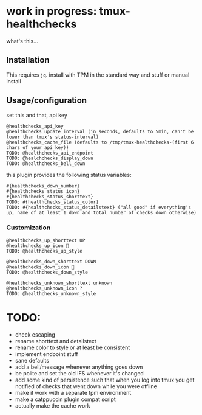 # work in progress: tmux-healthchecks
what's this...
## Installation
This requires `jq`.
install with TPM in the standard way and stuff
or
manual install
## Usage/configuration
set this and that, api key
```
@healthchecks_api_key
@healthchecks_update_interval (in seconds, defaults to 5min, can't be lower than tmux's status-interval)
@healthchecks_cache_file (defaults to /tmp/tmux-healthchecks-(first 6 chars of your api_key))
TODO: @healthchecks_api_endpoint
TODO: @healchchecks_display_down
TODO: @healthchecks_bell_down
```
this plugin provides the following status variables:
```
#{healthchecks_down_number}
#{healthchecks_status_icon}
#{healthchecks_status_shorttext}
TODO: #{healthchecks_status_color}
TODO: #{healthchecks_status_detailstext} ("all good" if everything's up, name of at least 1 down and total number of checks down otherwise)
```


### Customization
```
@healthchecks_up_shorttext UP
@healthchecks_up_icon 󰗶
TODO: @healthchecks_up_style

@healthchecks_down_shorttext DOWN
@healthchecks_down_icon 
TODO: @healthchecks_down_style

@healthchecks_unknown_shorttext unknown
@healthchecks_unknown_icon ?
TODO: @healthchecks_unknown_style
```

# TODO:
- check escaping
- rename shorttext and detailstext
- rename color to style or at least be consistent
- implement endpoint stuff
- sane defaults
- add a bell/message whenever anything goes down
- be polite and set the old IFS whenever it's changed
- add some kind of persistence such that when you log into tmux you get notified of checks that went down while you were offline
- make it work with a separate tpm environment
- make a catppuccin plugin compat script
- actually make the cache work

